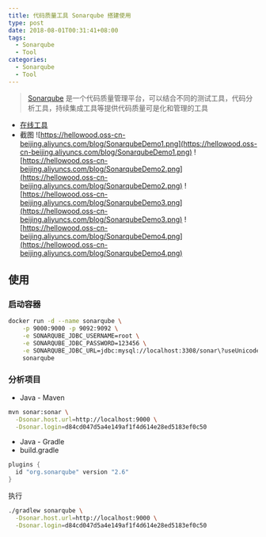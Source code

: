 ```yaml
---
title: 代码质量工具 Sonarqube 搭建使用
type: post
date: 2018-08-01T00:31:41+08:00
tags:
  - Sonarqube
  - Tool
categories:
  - Sonarqube
  - Tool
---
```


> [Sonarqube](https://www.sonarqube.org/) 是一个代码质量管理平台，可以结合不同的测试工具，代码分析工具，持续集成工具等提供代码质量可是化和管理的工具

- [在线工具](https://sonarcloud.io)
- 截图
  ![https://hellowood.oss-cn-beijing.aliyuncs.com/blog/SonarqubeDemo1.png](https://hellowood.oss-cn-beijing.aliyuncs.com/blog/SonarqubeDemo1.png)
  ![https://hellowood.oss-cn-beijing.aliyuncs.com/blog/SonarqubeDemo2.png](https://hellowood.oss-cn-beijing.aliyuncs.com/blog/SonarqubeDemo2.png)
  ![https://hellowood.oss-cn-beijing.aliyuncs.com/blog/SonarqubeDemo3.png](https://hellowood.oss-cn-beijing.aliyuncs.com/blog/SonarqubeDemo3.png)
  ![https://hellowood.oss-cn-beijing.aliyuncs.com/blog/SonarqubeDemo4.png](https://hellowood.oss-cn-beijing.aliyuncs.com/blog/SonarqubeDemo4.png)

## 使用

### 启动容器

```bash
docker run -d --name sonarqube \
    -p 9000:9000 -p 9092:9092 \
    -e SONARQUBE_JDBC_USERNAME=root \
    -e SONARQUBE_JDBC_PASSWORD=123456 \
    -e SONARQUBE_JDBC_URL=jdbc:mysql://localhost:3308/sonar\?useUnicode=true\&characterEncoding=utf8 \
    sonarqube
```

### 分析项目

- Java - Maven

```bash
mvn sonar:sonar \
  -Dsonar.host.url=http://localhost:9000 \
  -Dsonar.login=d84cd047d5a4e149af1f4d614e28ed5183ef0c50
```

- Java - Gradle
- build.gradle

```gradle
plugins {
  id "org.sonarqube" version "2.6"
}
```

执行

```bash
./gradlew sonarqube \
  -Dsonar.host.url=http://localhost:9000 \
  -Dsonar.login=d84cd047d5a4e149af1f4d614e28ed5183ef0c50
```
